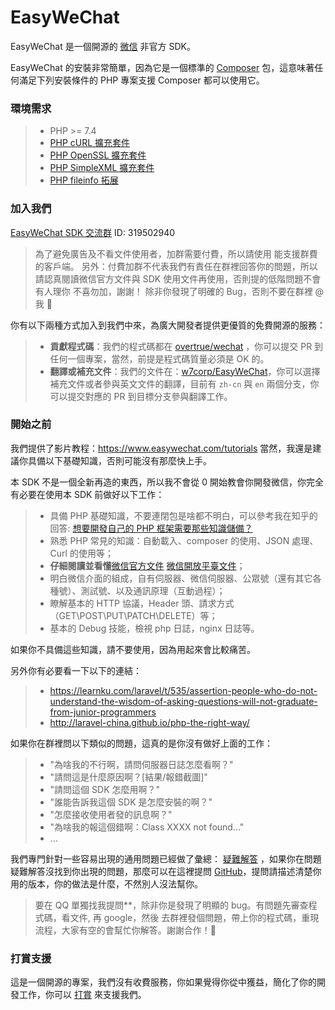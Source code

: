 # EasyWeChat

EasyWeChat 是一個開源的 [微信](http://www.wechat.com) 非官方 SDK。

EasyWeChat 的安裝非常簡單，因為它是一個標準的 [Composer](https://getcomposer.org/) 包，這意味著任何滿足下列安裝條件的 PHP 專案支援 Composer 都可以使用它。

### 環境需求

> - PHP >= 7.4
> - [PHP cURL 擴充套件](http://php.net/manual/en/book.curl.php)
> - [PHP OpenSSL 擴充套件](http://php.net/manual/en/book.openssl.php)
> - [PHP SimpleXML 擴充套件](http://php.net/manual/en/book.simplexml.php)
> - [PHP fileinfo 拓展](http://php.net/manual/en/book.fileinfo.php)

### 加入我們

[EasyWeChat SDK 交流群](http://shang.qq.com/wpa/qunwpa?idkey=b4dcf3ec51a7e8c3c3a746cf450ce59895e5c4ec4fbcb0f80c2cd97c3c6e63e9) ID: 319502940

> 為了避免廣告及不看文件使用者，加群需要付費，所以請使用 能支援群費的客戶端。
> 另外：付費加群不代表我們有責任在群裡回答你的問題，所以請認真閱讀微信官方文件與 SDK 使用文件再使用，否則提的低階問題不會有人理你
> 不喜勿加，謝謝！
> 除非你發現了明確的 Bug，否則不要在群裡 @ 我 :pray:

你有以下兩種方式加入到我們中來，為廣大開發者提供更優質的免費開源的服務：

> - **貢獻程式碼**：我們的程式碼都在 [overtrue/wechat](https://github.com/overtrue/wechat) ，你可以提交 PR 到任何一個專案，當然，前提是程式碼質量必須是 OK 的。
> - **翻譯或補充文件**：我們的文件在：[w7corp/EasyWeChat](https://github.com/w7corp/easywechat/tree/master/docs)，你可以選擇補充文件或者參與英文文件的翻譯，目前有 `zh-cn` 與 `en` 兩個分支，你可以提交對應的 PR 到目標分支參與翻譯工作。

### 開始之前

我們提供了影片教程：https://www.easywechat.com/tutorials 當然，我還是建議你具備以下基礎知識，否則可能沒有那麼快上手。

本 SDK 不是一個全新再造的東西，所以我不會從 0 開始教會你開發微信，你完全有必要在使用本 SDK 前做好以下工作：

> - 具備 PHP 基礎知識，不要連閉包是啥都不明白，可以參考我在知乎的回答: [想要開發自己的 PHP 框架需要那些知識儲備？](http://www.zhihu.com/question/26635323/answer/33812516)
> - 熟悉 PHP 常見的知識：自動載入、composer 的使用、JSON 處理、Curl 的使用等；
> - **仔細閱讀並看懂**[微信官方文件](http://mp.weixin.qq.com/wiki/13/80a1a25adbc46faf2716774c423b3151.html) [微信開放平臺文件](https://open.weixin.qq.com/cgi-bin/showdocument?action=dir_list&t=resource/res_list&verify=1&id=open1419318292&token=&lang=zh_CN)；
> - 明白微信介面的組成，自有伺服器、微信伺服器、公眾號（還有其它各種號）、測試號、以及通訊原理（互動過程）；
> - 瞭解基本的 HTTP 協議，Header 頭、請求方式（GET\POST\PUT\PATCH\DELETE）等；
> - 基本的 Debug 技能，檢視 php 日誌，nginx 日誌等。

如果你不具備這些知識，請不要使用，因為用起來會比較痛苦。

另外你有必要看一下以下的連結：

> - https://learnku.com/laravel/t/535/assertion-people-who-do-not-understand-the-wisdom-of-asking-questions-will-not-graduate-from-junior-programmers
> - http://laravel-china.github.io/php-the-right-way/

如果你在群裡問以下類似的問題，這真的是你沒有做好上面的工作：

> - "為啥我的不行啊，請問伺服器日誌怎麼看啊？"
> - "請問這是什麼原因啊？[結果/報錯截圖]"
> - "請問這個 SDK 怎麼用啊？"
> - "誰能告訴我這個 SDK 是怎麼安裝的啊？"
> - "怎麼接收使用者發的訊息啊？"
> - "為啥我的報這個錯啊：Class XXXX not found..."
> - ...

我們專門針對一些容易出現的通用問題已經做了彙總： [疑難解答](troubleshooting) ，如果你在問題疑難解答沒找到你出現的問題，那麼可以在這裡提問 [GitHub](https://github.com/overtrue/wechat/issues)，提問請描述清楚你用的版本，你的做法是什麼，不然別人沒法幫你。

> 要在 QQ 單獨找我提問\*\*，除非你是發現了明顯的 bug。有問題先審查程式碼，看文件, 再 google，然後 去群裡發個問題，帶上你的程式碼，重現流程，大家有空的會幫忙你解答。謝謝合作！:pray:

### 打賞支援

這是一個開源的專案，我們沒有收費服務，你如果覺得你從中獲益，簡化了你的開發工作，你可以 [打賞](https://github.com/sponsors/overtrue) 來支援我們。
